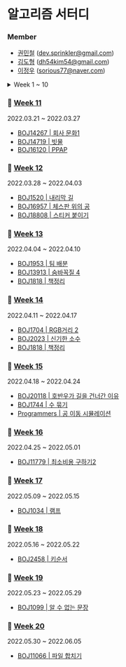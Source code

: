 # 알고리즘 서터디

### Member

- [권민철](https://github.com/devsprinkler) (dev.sprinkler@gmail.com)
- [김도형](https://github.com/DooooH) (dh54kim54@gmail.com)
- [이정우](https://github.com/sorious77) (sorious77@naver.com)

<details>
<summary>Week 1 ~ 10</summary>
<div markdown="1">

### 🎈 [Week 1](https://github.com/devsprinkler/algo_study_repo/tree/main/week_1)

2022.01.10 ~ 2022.01.16

- [BOJ1717 | 집합의 표현](https://www.acmicpc.net/problem/1717)
- [BOJ1240 | 노드사이의 거리](https://www.acmicpc.net/problem/1240)
- [BOJ23288 | 주사위 굴리기 2](https://www.acmicpc.net/problem/23288)

### 🎈 [Week 2](https://github.com/devsprinkler/algo_study_repo/tree/main/week_2)

2022.01.17 ~ 2022.01.23

- [BOJ16398 | 행성 연결](https://www.acmicpc.net/problem/16398)
- [BOJ2411 | 아이템 먹기](https://www.acmicpc.net/problem/2411)
- [BOJ15961 | 회전 초밥](https://www.acmicpc.net/problem/15961)


### 🎈 [Week 3](https://github.com/devsprinkler/algo_study_repo/tree/main/week_3)

2022.01.24 ~ 2022.01.30

- [BOJ1756 | 피자 굽기](https://www.acmicpc.net/problem/1756)
- [Programmers | 다단계 칫솔 판매](https://programmers.co.kr/learn/courses/30/lessons/77486)
- [BOJ2589 | 보물섬](https://www.acmicpc.net/problem/2589)

### 🎈 [Week 4](https://github.com/devsprinkler/algo_study_repo/tree/main/week_4)

2022.01.31 ~ 2022.02.06

- [BOJ3078 | 좋은 친구](https://www.acmicpc.net/problem/3078)
- [BOJ17281 | ⚾](https://www.acmicpc.net/problem/17281)
- [Programmers | 블록 이동하기](https://programmers.co.kr/learn/courses/30/lessons/60063)

### 🎈 [Week 5](https://github.com/devsprinkler/algo_study_repo/tree/main/week_5)

2022.02.07 ~ 2022.02.13

- [BOJ9177 | 단어 섞기](https://www.acmicpc.net/problem/9177)
- [BOJ1727 | 커플 만들기](https://www.acmicpc.net/problem/1727)
- [BOJ16946 | 벽 부수고 이동하기4](https://www.acmicpc.net/problem/16946)

### 🎈 [Week 6](https://github.com/devsprinkler/algo_study_repo/tree/main/week_6)

2022.02.14 ~ 2022.02.20
- [BOJ2602 | 돌다리 건너기](https://www.acmicpc.net/problem/2602)
- [BOJ2662 | 기업투자](https://www.acmicpc.net/problem/2662)
- [Programmers | 오픈채팅방](https://programmers.co.kr/learn/courses/30/lessons/42888)

### 🎈 [Week 7](https://github.com/devsprinkler/algo_study_repo/tree/main/week_7)

2022.02.21 ~ 2022.02.27
- [BOJ2263 | 트리의 순회](https://www.acmicpc.net/problem/2263)
- [BOJ1238 | 파티](https://www.acmicpc.net/problem/1238)
- [Programmers | 징검다리 건너기](https://programmers.co.kr/learn/courses/30/lessons/64062)

### 🎈 [Week 8](https://github.com/devsprinkler/algo_study_repo/tree/main/week_8)

2022.02.28 ~ 2022.03.06
- [BOJ2660 | 회장뽑기](https://www.acmicpc.net/problem/2660)
- [BOJ2240 | 자두나무](https://www.acmicpc.net/problem/2240)

### 🎈 [Week 9](https://github.com/devsprinkler/algo_study_repo/tree/main/week_9)

2022.03.07 ~ 2022.03.13
- [BOJ2098 | 외판원 순회](https://www.acmicpc.net/problem/2098)
- [Programmers | 금과 은 운반하기](https://programmers.co.kr/learn/courses/30/lessons/86053)
- [BOJ1766 | 문제집 ](https://www.acmicpc.net/problem/1766)

### 🎈 [Week 10](https://github.com/devsprinkler/algo_study_repo/tree/main/week_10)

2022.03.14 ~ 2022.03.20
- [BOJ9177 | 단어 섞기](https://www.acmicpc.net/problem/9177)
- [BOJ1727 | 커플 만들기](https://www.acmicpc.net/problem/1727)
  
</div>
</details>

### 🎈 [Week 11](https://github.com/devsprinkler/algo_study_repo/tree/main/week_11)

2022.03.21 ~ 2022.03.27
- [BOJ14267 | 회사 문화1](https://www.acmicpc.net/problem/14267)
- [BOJ14719 | 빗물](https://www.acmicpc.net/problem/14719)
- [BOJ16120 | PPAP](https://www.acmicpc.net/problem/16120)

### 🎈 [Week 12](https://github.com/devsprinkler/algo_study_repo/tree/main/week_12)

2022.03.28 ~ 2022.04.03
- [BOJ1520 | 내리막 길](https://www.acmicpc.net/problem/1520)
- [BOJ16957 | 체스판 위의 공](https://www.acmicpc.net/problem/16957)
- [BOJ18808 | 스티커 붙이기](https://www.acmicpc.net/problem/18808)

### 🎈 [Week 13](https://github.com/devsprinkler/algo_study_repo/tree/main/week_13)

2022.04.04 ~ 2022.04.10
- [BOJ1953 | 팀 배분](https://www.acmicpc.net/problem/1953)
- [BOJ13913 | 숨바꼭질 4](https://www.acmicpc.net/problem/13913)
- [BOJ1818 | 책정리](https://www.acmicpc.net/problem/1818)

### 🎈 [Week 14](https://github.com/devsprinkler/algo_study_repo/tree/main/week_14)

2022.04.11 ~ 2022.04.17
- [BOJ1704 | RGB거리 2](https://www.acmicpc.net/problem/17404)
- [BOJ2023 | 신기한 소수](https://www.acmicpc.net/problem/2023)
- [BOJ1818 | 책정리](https://www.acmicpc.net/problem/1818)

### 🎈 [Week 15](https://github.com/devsprinkler/algo_study_repo/tree/main/week_15)

2022.04.18 ~ 2022.04.24
- [BOJ20118 | 호반우가 길을 건너간 이유](https://www.acmicpc.net/problem/20118)
- [BOJ1744 | 수 묶기](https://www.acmicpc.net/problem/1744)
- [Programmers | 공 이동 시뮬레이션](https://programmers.co.kr/learn/courses/30/lessons/87391)

### 🎈 [Week 16](https://github.com/devsprinkler/algo_study_repo/tree/main/week_16)

2022.04.25 ~ 2022.05.01
- [BOJ11779 | 최소비용 구하기2](https://www.acmicpc.net/problem/11779)

### 🎈 [Week 17](https://github.com/devsprinkler/algo_study_repo/tree/main/week_17)

2022.05.09 ~ 2022.05.15
- [BOJ1034 | 램프](https://www.acmicpc.net/problem/1034)

### 🎈 [Week 18](https://github.com/devsprinkler/algo_study_repo/tree/main/week_18)

2022.05.16 ~ 2022.05.22
- [BOJ2458 | 키순서](https://www.acmicpc.net/problem/2458)

### 🎈 [Week 19](/week_19)

2022.05.23 ~ 2022.05.29
- [BOJ1099 | 알 수 없는 문장](https://www.acmicpc.net/problem/1099)

### 🎈 [Week 20](/week_20)

2022.05.30 ~ 2022.06.05
- [BOJ11066 | 파일 합치기](https://www.acmicpc.net/problem/11066)
